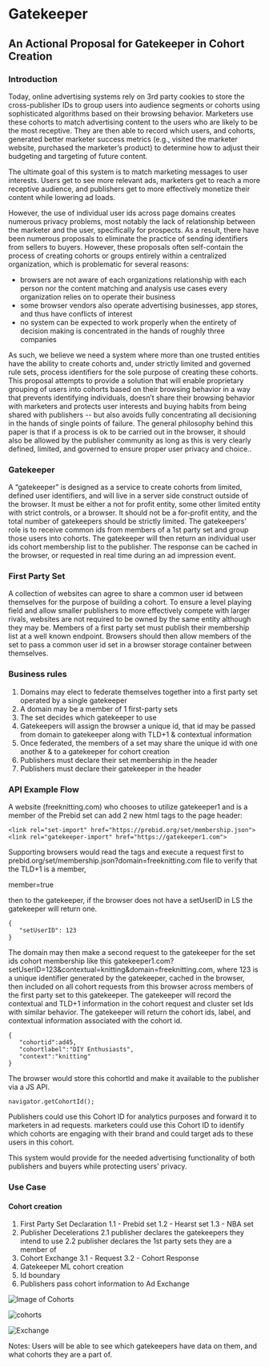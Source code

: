 # Gatekeeper

## An Actional Proposal for Gatekeeper in Cohort Creation 

### Introduction

Today, online advertising systems rely on 3rd party cookies to store the cross-publisher IDs  to group users into audience segments or cohorts using sophisticated algorithms based on their browsing behavior. Marketers use these cohorts to match advertising content to the users who are likely to be the most receptive. They are then able to record which users, and cohorts, generated better marketer success metrics (e.g., visited the marketer website, purchased the marketer’s product) to determine how to adjust their budgeting and targeting of future content.

The ultimate goal of this system is to match marketing messages to user interests. Users get to see more relevant ads, marketers get to reach a more receptive audience, and publishers get to more effectively monetize their content while lowering ad loads.  

However, the use of individual user ids across page domains creates numerous privacy problems, most notably the lack of relationship between the marketer and the user, specifically for prospects. As a result, there have been numerous proposals to eliminate the practice of sending identifiers from sellers to buyers. However, these proposals often self-contain the process of creating cohorts or groups entirely within a centralized organization, which is problematic for several reasons:

* browsers are not aware of each organizations relationship with each person nor the content matching and analysis use cases every organization relies on to operate their business 
* some browser vendors also operate advertising businesses, app stores, and thus have conflicts of interest 
* no system can be expected to work properly when the entirety of decision making is concentrated in the hands of roughly three companies
 
As such, we believe we need a system where more than one trusted entities have the ability to create cohorts and, under strictly limited and governed rule sets, process identifiers for the sole purpose of creating these cohorts. This proposal attempts to provide a solution that will enable proprietary grouping of users into cohorts based on their browsing behavior in a way that prevents identifying individuals, doesn’t share their browsing behavior with marketers and protects user interests and buying habits from being shared with publishers -- but also avoids fully concentrating all decisioning in the hands of single points of failure. The general philosophy behind this paper is that if a process is ok to be carried out in the browser, it should also be allowed by the publisher community as long as this is very clearly defined, limited, and governed to ensure proper user privacy and choice..

### Gatekeeper
A “gatekeeper” is designed as a service to create cohorts from limited, defined user identifiers, and will live in a server side construct outside of the browser. It must be either a not for profit entity, some other limited entity with strict controls, or a browser. It should not be a for-profit entity, and the total number of gatekeepers should be strictly limited. The gatekeepers’ role is to receive common ids from members of a 1st party set and group  those users into cohorts.  The gatekeeper will then return an individual user ids cohort membership list to the publisher.  The response can be cached in the browser, or requested in real time during an ad impression event. 
### First Party Set
A collection of websites can agree to share a common user id between themselves for the purpose of building a cohort.  To ensure a level playing field and allow smaller publishers to more effectively compete with larger rivals, websites are not required to be owned by the same entity although they may be.  Members of a first party set must publish their membership list at a well known endpoint.  Browsers should then allow members of the set to pass a common user id set in a browser storage container between themselves.
### Business rules
1. Domains may elect to federate themselves together into a first party set operated by a single gatekeeper
2. A domain may be a member of 1 first-party sets
3. The set decides which gatekeeper to use
4. Gatekeepers will assign the browser a unique id, that id may be passed from domain to gatekeeper along with TLD+1 & contextual information
5. Once federated, the members of a set may share the unique id with one another & to a gatekeeper for cohort creation
6. Publishers must declare their set membership in the header
7. Publishers must declare their gatekeeper in the header
### API Example Flow

A website (freeknitting.com) who chooses to utilize gatekeeper1 and is a member of the Prebid set can add 2 new html tags to the page header:

```
<link rel="set-import" href="https://prebid.org/set/membership.json">
<link rel="gatekeeper-import" href="https://gatekeeper1.com">
```

Supporting browsers would read the tags and execute a request first to prebid.org/set/membership.json?domain=freeknitting.com file to verify that the TLD+1 is a member, 

member=true

then to the gatekeeper, if the browser does not have a setUserID in LS the gatekeeper will return one. 

```
{
   "setUserID": 123
}
```

The domain may then make a second request to the gatekeeper for the set ids cohort membership like this gatekeeper1.com?setUserID=123&contextual=knitting&domain=freeknitting.com, where 123 is a unique identifier generated by the gatekeeper, cached in the browser, then included on all cohort requests from this browser across members of the first party set to this gatekeeper.  The gatekeeper will record the contextual and TLD+1 information in the cohort request and cluster set Ids with similar behavior.  The gatekeeper will return the cohort ids, label, and contextual information associated with the cohort id.

``` 
{
   "cohortid":ad45,
   "cohortlabel":"DIY Enthusiasts",
   "context":"knitting"
}
```

The browser would store this cohortId and make it available to the publisher via a JS API.

```
navigator.getCohortId();
```

Publishers could use this Cohort ID for analytics purposes and forward it to marketers in ad requests. marketers could use this Cohort ID to identify which cohorts are engaging with their brand and could target ads to these users in this cohort.

This system would provide for the needed advertising functionality of both publishers and buyers while protecting users’ privacy.

### Use Case
#### Cohort creation
1. First Party Set Declaration
  1.1 - Prebid set
  1.2 - Hearst set
  1.3 - NBA set
2. Publisher Decelerations
  2.1 publisher declares the gatekeepers they intend to use
  2.2 publisher declares the 1st party sets they are a member of
3. Cohort Exchange
  3.1 - Request
  3.2 - Cohort Response
4. Gatekeeper ML cohort creation
5. Id boundary
6. Publishers pass cohort information to Ad Exchange

![Image of Cohorts](https://user-images.githubusercontent.com/14223042/87160801-c7170b00-c280-11ea-8354-845426fa0188.png)

![cohorts](https://user-images.githubusercontent.com/14223042/87161230-7358f180-c281-11ea-8577-aec36a226417.png)

![Exchange](https://user-images.githubusercontent.com/14223042/87161326-9c798200-c281-11ea-8504-18911b463e4e.png)

Notes:
Users will be able to see which gatekeepers have data on them, and what cohorts they are a part of.
